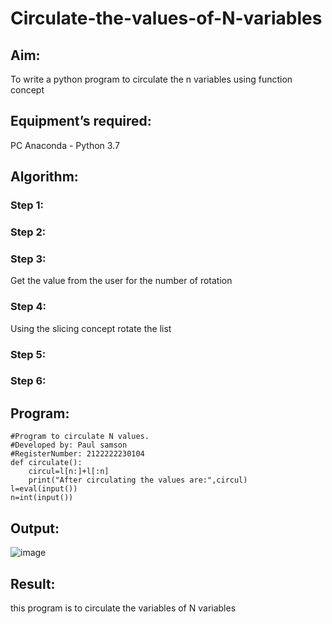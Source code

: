 # Circulate-the-values-of-N-variables
## Aim:
To write a python program to circulate the n variables using function concept
## Equipment’s required:
PC
Anaconda - Python 3.7
## Algorithm: 
### Step 1: 
### Step 2: 
### Step 3: 
Get the value from the user for the number of rotation
### Step 4: 
Using the slicing concept rotate the list

### Step 5: 
### Step 6: 
## Program:
```
#Program to circulate N values.
#Developed by: Paul samson
#RegisterNumber: 2122222230104
def circulate(): 
    circul=l[n:]+l[:n]
    print("After circulating the values are:",circul)
l=eval(input())
n=int(input())
```
## Output:
![image](https://github.com/paulsamson18/Circulate-the-values-of-N-variables/assets/119405794/ffb77e90-d1d8-43ff-9135-dd0b413e97b1)

## Result:
this program is to circulate the variables of N variables

